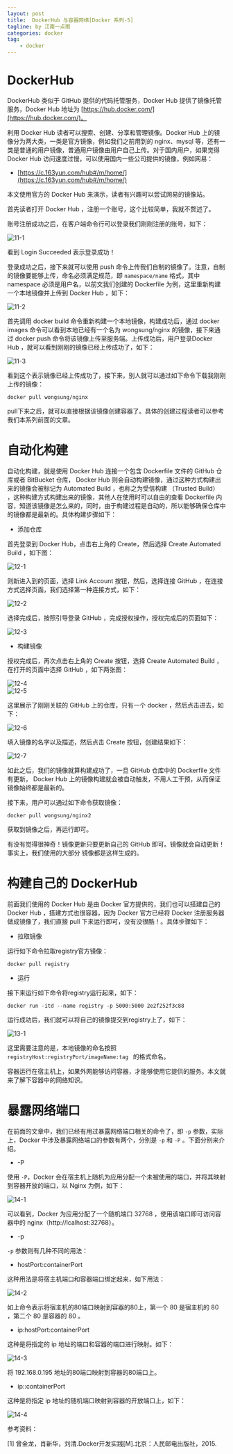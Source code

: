 ```yaml
---
layout: post
title:  DockerHub 与容器网络[Docker 系列-5]
tagline: by 江南一点雨
categories: docker
tag: 
    - docker
---
```


# DockerHub

DockerHub 类似于 GitHub 提供的代码托管服务，Docker Hub 提供了镜像托管服务，Docker Hub 地址为 [https://hub.docker.com/](https://hub.docker.com/)。

<!--more-->

利用 Docker Hub 读者可以搜索、创建、分享和管理镜像。Docker Hub 上的镜像分为两大类，一类是官方镜像，例如我们之前用到的 nginx、mysql 等，还有一类是普通的用户镜像，普通用户镜像由用户自己上传。对于国内用户，如果觉得 Docker Hub 访问速度过慢，可以使用国内一些公司提供的镜像，例如网易：

- [https://c.163yun.com/hub#/m/home/](https://c.163yun.com/hub#/m/home/) 

本文使用官方的 Docker Hub 来演示，读者有兴趣可以尝试网易的镜像站。

首先读者打开 Docker Hub ，注册一个账号，这个比较简单，我就不赘述了。

账号注册成功之后，在客户端命令行可以登录我们刚刚注册的账号，如下：  

![11-1](/assets/images/2019/java/image_javaboy/0530/11-1.png)

看到 Login Succeeded 表示登录成功！  

登录成功之后，接下来就可以使用 push 命令上传我们自制的镜像了。注意，自制的镜像要能够上传，命名必须满足规范，即 `namespace/name` 格式，其中 namespace 必须是用户名，以前文我们创建的 Dockerfile 为例，这里重新构建一个本地镜像并上传到 Docker Hub ，如下：  

![11-2](/assets/images/2019/java/image_javaboy/0530/11-2.png)  

首先调用 docker build 命令重新构建一个本地镜像，构建成功后，通过 docker images 命令可以看到本地已经有一个名为 wongsung/nginx 的镜像，接下来通过 docker push 命令将该镜像上传至服务端。上传成功后，用户登录Docker Hub ，就可以看到刚刚的镜像已经上传成功了，如下：  

![11-3](/assets/images/2019/java/image_javaboy/0530/11-3.png)  

看到这个表示镜像已经上传成功了，接下来，别人就可以通过如下命令下载我刚刚上传的镜像：  

```
docker pull wongsung/nginx
```  

pull下来之后，就可以直接根据该镜像创建容器了。具体的创建过程读者可以参考我们本系列前面的文章。

# 自动化构建

自动化构建，就是使用 Docker Hub 连接一个包含 Dockerfile 文件的 GitHub 仓库或者 BitBucket 仓库， Docker Hub 则会自动构建镜像，通过这种方式构建出来的镜像会被标记为 Automated Build ，也称之为受信构建 （Trusted Build） ，这种构建方式构建出来的镜像，其他人在使用时可以自由的查看 Dockerfile 内容，知道该镜像是怎么来的，同时，由于构建过程是自动的，所以能够确保仓库中的镜像都是最新的。具体构建步骤如下：  

- 添加仓库

首先登录到 Docker Hub，点击右上角的 Create，然后选择 Create Automated Build ，如下图：  

![12-1](/assets/images/2019/java/image_javaboy/0530/12-1.png)  

则新进入到的页面，选择 Link Account 按钮，然后，选择连接 GitHub ，在连接方式选择页面，我们选择第一种连接方式，如下：

![12-2](/assets/images/2019/java/image_javaboy/0530/12-2.png)  

选择完成后，按照引导登录 GitHub ，完成授权操作，授权完成后的页面如下：  

![12-3](/assets/images/2019/java/image_javaboy/0530/12-3.png)

- 构建镜像

授权完成后，再次点击右上角的 Create 按钮，选择 Create Automated Build ，在打开的页面中选择 GitHub ，如下两张图：  

![12-4](/assets/images/2019/java/image_javaboy/0530/12-4.png)  
![12-5](/assets/images/2019/java/image_javaboy/0530/12-5.png) 

这里展示了刚刚关联的 GitHub 上的仓库，只有一个 docker ，然后点击进去，如下：  

![12-6](/assets/images/2019/java/image_javaboy/0530/12-6.png)  

填入镜像的名字以及描述，然后点击 Create 按钮，创建结果如下：  

![12-7](/assets/images/2019/java/image_javaboy/0530/12-7.png)  

如此之后，我们的镜像就算构建成功了，一旦 GitHub 仓库中的 Dockerfile 文件有更新， Docker Hub 上的镜像构建就会被自动触发，不用人工干预，从而保证镜像始终都是最新的。


接下来，用户可以通过如下命令获取镜像：  

```
docker pull wongsung/nginx2
```  

获取到镜像之后，再运行即可。

有没有觉得很神奇！镜像更新只要更新自己的 GitHub 即可。镜像就会自动更新！事实上，我们使用的大部分 镜像都是这样生成的。

# 构建自己的 DockerHub

前面我们使用的 Docker Hub 是由 Docker 官方提供的，我们也可以搭建自己的 Docker Hub ，搭建方式也很容器，因为 Docker 官方已经将 Docker 注册服务器做成镜像了，我们直接 pull 下来运行即可，没有没很酷！。具体步骤如下：  

- 拉取镜像

运行如下命令拉取registry官方镜像：  

```
docker pull registry
```  

- 运行

接下来运行如下命令将registry运行起来，如下：  

```
docker run -itd --name registry -p 5000:5000 2e2f252f3c88
```  

运行成功后，我们就可以将自己的镜像提交到registry上了，如下：  


![13-1](/assets/images/2019/java/image_javaboy/0530/13-1.png)  

这里需要注意的是，本地镜像的命名按照 `registryHost:registryPort/imageName:tag ` 的格式命名。  

容器运行在宿主机上，如果外网能够访问容器，才能够使用它提供的服务。本文就来了解下容器中的网络知识。  

#  暴露网络端口

在前面的文章中，我们已经有用过暴露网络端口相关的命令了，即 `-p` 参数，实际上，Docker 中涉及暴露网络端口的参数有两个，分别是 `-p` 和 `-P` 。下面分别来介绍。  

- -P

使用 `-P`，Docker 会在宿主机上随机为应用分配一个未被使用的端口，并将其映射到容器开放的端口，以 Nginx 为例，如下：  

![14-1](/assets/images/2019/java/image_javaboy/0530/14-1.png)  

可以看到，Docker 为应用分配了一个随机端口 32768 ，使用该端口即可访问容器中的 nginx（http://lcalhost:32768）。 

- -p

`-p` 参数则有几种不同的用法：  

- hostPort:containerPort

这种用法是将宿主机端口和容器端口绑定起来，如下用法：  

![14-2](/assets/images/2019/java/image_javaboy/0530/14-2.png)  

如上命令表示将宿主机的80端口映射到容器的80上，第一个 80 是宿主机的 80 ，第二个 80 是容器的 80 。

- ip:hostPort:containerPort

这种是将指定的 ip 地址的端口和容器的端口进行映射。如下：  

![14-3](/assets/images/2019/java/image_javaboy/0530/14-3.png)  

将 192.168.0.195 地址的80端口映射到容器的80端口上。  

- ip::containerPort

这种是将指定 ip 地址的随机端口映射到容器的开放端口上，如下：  

![14-4](/assets/images/2019/java/image_javaboy/0530/14-4.png)  

参考资料：

[1] 曾金龙，肖新华，刘清.Docker开发实践[M].北京：人民邮电出版社，2015.